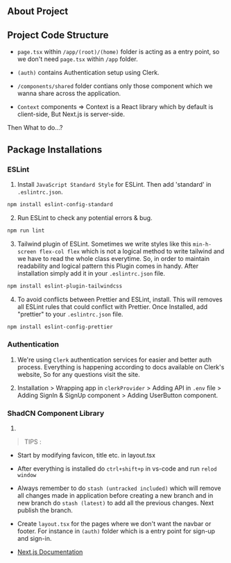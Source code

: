 ## About Project

## Project Code Structure

- `page.tsx` within `/app/(root)/(home)` folder is acting as a entry point, so we don't need `page.tsx` within `/app` folder.

- `(auth)` contains Authentication setup using Clerk.

- `/components/shared` folder contians only those component which we wanna share across the application.

- `Context` components => Context is a React library which by default is client-side, But Next.js is server-side.

Then What to do...?

## Package Installations

### ESLint

1.  Install `JavaScript Standard Style` for ESLint. Then add 'standard' in `.eslintrc.json`.

```bash
npm install eslint-config-standard
```

2. Run ESLint to check any potential errors & bug.

```bash
npm run lint
```

3. Tailwind plugin of ESLint.
   Sometimes we write styles like this `min-h-screen flex-col flex` which is not a logical method to write tailwind and we have to read the whole class everytime. So, in order to maintain readability and logical pattern this Plugin comes in handy.
   After installation simply add it in your `.eslintrc.json` file.

```bash
npm install eslint-plugin-tailwindcss
```

4. To avoid conflicts between Prettier and ESLint, install.
   This will removes all ESLint rules that could conflict with Prettier. Once Installed, add "prettier" to your `.eslintrc.json` file.

```bash
npm install eslint-config-prettier
```

### Authentication

1. We're using `Clerk` authentication services for easier and better auth process. Everything is happening according to docs available on Clerk's website, So for any questions visit the site.

2. Installation > Wrapping app in `clerkProvider` > Adding API in `.env` file > Adding SignIn & SignUp component > Adding UserButton component.

### ShadCN Component Library

1.

> TIPS :

- Start by modifying favicon, title etc. in layout.tsx

- After everything is installed do `ctrl+shift+p` in vs-code and run `relod window`

- Always remember to do `stash (untracked included)` which will remove all changes made in application before creating a new branch and in new branch do `stash (latest)` to add all the previous changes. Next publish the branch.

- Create `layout.tsx` for the pages where we don't want the navbar or footer. For instance in `(auth)` folder which is a entry point for sign-up and sign-in.

- [Next.js Documentation](https://nextjs.org/docs)
